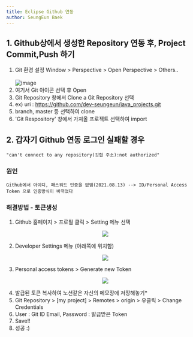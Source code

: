 ```yaml
---
title: Eclipse Github 연동
author: SeungEun Baek
---
```


## 1. Github상에서 생성한 Repository 연동 후, Project Commit,Push 하기
1. Git 환경 설정
    Window > Perspective > Open Perspective > Others..    <br><br>
   ![image](https://user-images.githubusercontent.com/80504390/152358573-0dbc6f50-56db-4258-8158-c09aff0758b2.png)
2. 여기서 Git 아이콘 선택 후 Open
3. Git Repository 창에서 Clone a Git Repository 선택
4. ex) uri : https://github.com/dev-seungeun/java_projects.git
5. branch, master 등 선택하여 clone
6. 'Git Respository' 창에서 가져올 프로젝트 선택하여 import

## 2. 갑자기 Github 연동 로그인 실패할 경우
    "can't connect to any repository(깃헙 주소):not authorized"

### 원인
```
Github에서 아이디, 패스워드 인증을 없앰(2021.08.13) --> ID/Personal Access Token 으로 인증방식이 바뀌었다
```

### 해결방법 - 토큰생성
 
1. Github 홈페이지 > 프로필 클릭 > Setting 메뉴 선택<br>
   <p align="center"><img src="https://user-images.githubusercontent.com/80504390/152360015-9a0a658f-eab8-4d1e-9393-1e56e5e3153e.png"></p>
2. Developer Settings 메뉴 (아래쪽에 위치함)<br>
   <p align="center"><img src="https://user-images.githubusercontent.com/80504390/152360123-52833259-9b76-471b-a391-497c10c90cc0.png"></p>
3. Personal access tokens > Generate new Token<br>   
   <p align="center"><img src="https://user-images.githubusercontent.com/80504390/152360230-5cb453fd-8598-4354-a669-5667118ff1d1.png"></p> 
4. 발급된 토큰 복사하여 노션같은 자신의 메모장에 저장해놓기*
5. Git Repository > [my project] > Remotes > origin > 우클릭 > Change Credentials
6. User : Git ID Email, Password : 발급받은 Token
7. Save!!
8. 성공 :)
